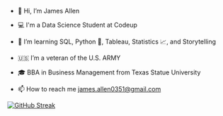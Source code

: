 - 👋  Hi, I’m James Allen

- 💻  I'm a Data Science Student at Codeup

- 🌱  I’m learning SQL, Python 🐍, Tableau, Statistics 📈, and Storytelling

- 🇺🇸  I’m a veteran of the U.S. ARMY

- 🎓  BBA in Business Management from Texas Statue University

- 📫  How to reach me james.allen0351@gmail.com

[![GitHub Streak](https://github-readme-streak-stats.herokuapp.com/?user=jamesallen0351&theme=dark)](https://git.io/streak-stats)



<!---
jamesallen0351/jamesallen0351 is a ✨ special ✨ repository because its `README.md` (this file) appears on your GitHub profile.
You can click the Preview link to take a look at your changes.
--->
